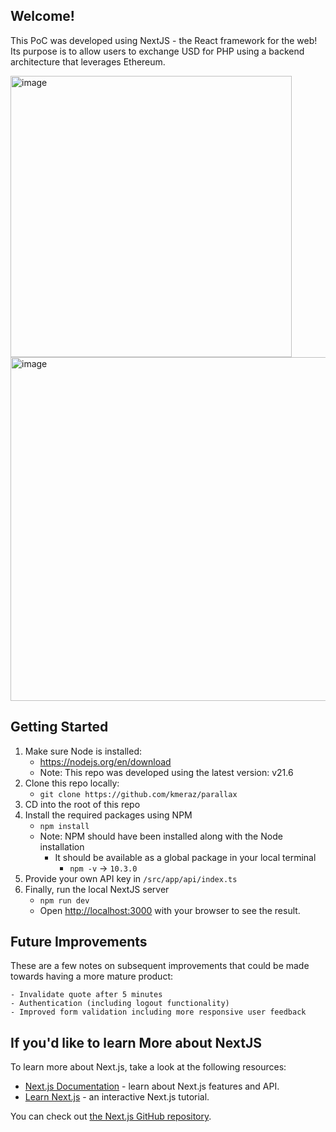 ## Welcome!
This PoC was developed using NextJS - the React framework for the web! Its purpose is to allow users to exchange USD for PHP using a backend architecture that leverages Ethereum.


<img width="450" alt="image" src="https://github.com/kmeraz/parallax/assets/16483341/ba74a9ea-05a3-49cc-baee-987346ab0576">
<img width="550" alt="image" src="https://github.com/kmeraz/parallax/assets/16483341/4181452d-4d8c-4ae2-9953-14f8a6eaa939">


## Getting Started

1) Make sure Node is installed:
    - https://nodejs.org/en/download
    - Note: This repo was developed using the latest version: v21.6
2) Clone this repo locally:
    - ```git clone https://github.com/kmeraz/parallax```
3) CD into the root of this repo
4) Install the required packages using NPM
    - ```npm install```
    - Note: NPM should have been installed along with the Node installation
        - It should be available as a global package in your local terminal
            - ```npm -v``` -> `10.3.0`
5) Provide your own API key in `/src/app/api/index.ts`
6) Finally, run the local NextJS server
    - ```npm run dev```
    - Open [http://localhost:3000](http://localhost:3000) with your browser to see the result.

## Future Improvements
These are a few notes on subsequent improvements that could be made towards having a more mature product:
    
    - Invalidate quote after 5 minutes
    - Authentication (including logout functionality)
    - Improved form validation including more responsive user feedback

## If you'd like to learn More about NextJS

To learn more about Next.js, take a look at the following resources:

- [Next.js Documentation](https://nextjs.org/docs) - learn about Next.js features and API.
- [Learn Next.js](https://nextjs.org/learn) - an interactive Next.js tutorial.

You can check out [the Next.js GitHub repository](https://github.com/vercel/next.js/).
